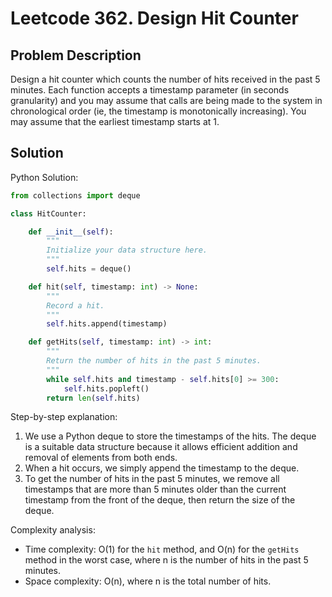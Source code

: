 # Leetcode 362. Design Hit Counter

## Problem Description
Design a hit counter which counts the number of hits received in the past 5 minutes. Each function accepts a timestamp parameter (in seconds granularity) and you may assume that calls are being made to the system in chronological order (ie, the timestamp is monotonically increasing). You may assume that the earliest timestamp starts at 1.

## Solution
Python Solution:
```python
from collections import deque

class HitCounter:

    def __init__(self):
        """
        Initialize your data structure here.
        """
        self.hits = deque()

    def hit(self, timestamp: int) -> None:
        """
        Record a hit.
        """
        self.hits.append(timestamp)

    def getHits(self, timestamp: int) -> int:
        """
        Return the number of hits in the past 5 minutes.
        """
        while self.hits and timestamp - self.hits[0] >= 300:
            self.hits.popleft()
        return len(self.hits)
```

Step-by-step explanation:
1. We use a Python deque to store the timestamps of the hits. The deque is a suitable data structure because it allows efficient addition and removal of elements from both ends.
2. When a hit occurs, we simply append the timestamp to the deque.
3. To get the number of hits in the past 5 minutes, we remove all timestamps that are more than 5 minutes older than the current timestamp from the front of the deque, then return the size of the deque.

Complexity analysis:
- Time complexity: O(1) for the `hit` method, and O(n) for the `getHits` method in the worst case, where n is the number of hits in the past 5 minutes.
- Space complexity: O(n), where n is the total number of hits.